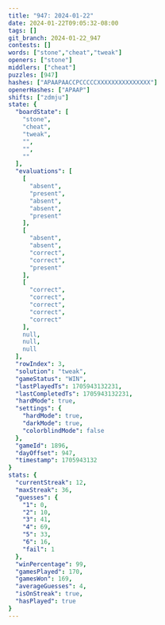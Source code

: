 ```yaml
---
title: "947: 2024-01-22"
date: 2024-01-22T09:05:32-08:00
tags: []
git_branch: 2024-01-22_947
contests: []
words: ["stone","cheat","tweak"]
openers: ["stone"]
middlers: ["cheat"]
puzzles: [947]
hashes: ["APAAPAACCPCCCCCXXXXXXXXXXXXXXX"]
openerHashes: ["APAAP"]
shifts: ["zdmju"]
state: {
  "boardState": [
    "stone",
    "cheat",
    "tweak",
    "",
    "",
    ""
  ],
  "evaluations": [
    [
      "absent",
      "present",
      "absent",
      "absent",
      "present"
    ],
    [
      "absent",
      "absent",
      "correct",
      "correct",
      "present"
    ],
    [
      "correct",
      "correct",
      "correct",
      "correct",
      "correct"
    ],
    null,
    null,
    null
  ],
  "rowIndex": 3,
  "solution": "tweak",
  "gameStatus": "WIN",
  "lastPlayedTs": 1705943132231,
  "lastCompletedTs": 1705943132231,
  "hardMode": true,
  "settings": {
    "hardMode": true,
    "darkMode": true,
    "colorblindMode": false
  },
  "gameId": 1896,
  "dayOffset": 947,
  "timestamp": 1705943132
}
stats: {
  "currentStreak": 12,
  "maxStreak": 36,
  "guesses": {
    "1": 0,
    "2": 10,
    "3": 41,
    "4": 69,
    "5": 33,
    "6": 16,
    "fail": 1
  },
  "winPercentage": 99,
  "gamesPlayed": 170,
  "gamesWon": 169,
  "averageGuesses": 4,
  "isOnStreak": true,
  "hasPlayed": true
}
---
```

<!-- more -->
